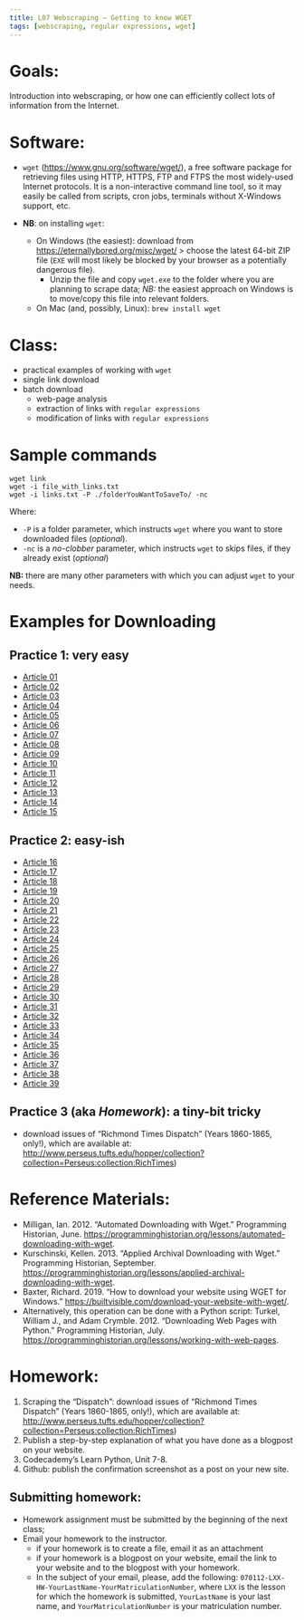 ```yaml
---
title: L07 Webscraping — Getting to know WGET
tags: [webscraping, regular expressions, wget]
---
```


# Goals:

Introduction into webscraping, or how one can efficiently collect lots of information from the Internet.

# Software:

* `wget` (<https://www.gnu.org/software/wget/>), a free software package for retrieving files using HTTP, HTTPS, FTP and FTPS the most widely-used Internet protocols. It is a non-interactive command line tool, so it may easily be called from scripts, cron jobs, terminals without X-Windows support, etc.

* **NB**: on installing `wget`:
	* On Windows (the easiest): download from <https://eternallybored.org/misc/wget/> > choose the latest 64-bit ZIP file (`EXE` will most likely be blocked by your browser as a potentially dangerous file).
		* Unzip the file and copy `wget.exe` to the folder where you are planning to scrape data; *NB:* the easiest approach on Windows is to move/copy this file into relevant folders. 
	* On Mac (and, possibly, Linux): `brew install wget`

# Class:

* practical examples of working with `wget`
* single link download
* batch download
	* web-page analysis
	* extraction of links with `regular expressions`
	* modification of links with `regular expressions`

# Sample commands

```
wget link
wget -i file_with_links.txt
wget -i links.txt -P ./folderYouWantToSaveTo/ -nc 
```

Where:

* `-P` is a folder parameter, which instructs `wget` where you want to store downloaded files (*optional*).
* `-nc` is a *no-clobber* parameter, which instructs `wget` to skips files, if they already exist (*optional*)

**NB:** there are many other parameters with which you can adjust `wget` to your needs.

# Examples for Downloading

## Practice 1: very easy

* [Article 01](https://univie-tnt-2019-fall.github.io/files/06/articles/1860-11-12_article_01.txt)
* [Article 02](https://univie-tnt-2019-fall.github.io/files/06/articles/1860-11-12_article_02.txt)
* [Article 03](https://univie-tnt-2019-fall.github.io/files/06/articles/1860-11-12_article_03.txt)
* [Article 04](https://univie-tnt-2019-fall.github.io/files/06/articles/1860-11-12_article_04.txt)
* [Article 05](https://univie-tnt-2019-fall.github.io/files/06/articles/1860-11-12_article_05.txt)
* [Article 06](https://univie-tnt-2019-fall.github.io/files/06/articles/1860-11-12_article_06.txt)
* [Article 07](https://univie-tnt-2019-fall.github.io/files/06/articles/1860-11-12_article_07.txt)
* [Article 08](https://univie-tnt-2019-fall.github.io/files/06/articles/1860-11-12_article_08.txt)
* [Article 09](https://univie-tnt-2019-fall.github.io/files/06/articles/1860-11-12_article_09.txt)
* [Article 10](https://univie-tnt-2019-fall.github.io/files/06/articles/1860-11-12_article_10.txt)
* [Article 11](https://univie-tnt-2019-fall.github.io/files/06/articles/1860-11-12_article_11.txt)
* [Article 12](https://univie-tnt-2019-fall.github.io/files/06/articles/1860-11-12_article_12.txt)
* [Article 13](https://univie-tnt-2019-fall.github.io/files/06/articles/1860-11-12_article_13.txt)
* [Article 14](https://univie-tnt-2019-fall.github.io/files/06/articles/1860-11-12_article_14.txt)
* [Article 15](https://univie-tnt-2019-fall.github.io/files/06/articles/1860-11-12_article_15.txt)

## Practice 2: easy-ish

* [Article 16](../../files/06/articles/1860-11-12_article_16.txt)
* [Article 17](../../files/06/articles/1860-11-12_article_17.txt)
* [Article 18](../../files/06/articles/1860-11-12_article_18.txt)
* [Article 19](../../files/06/articles/1860-11-12_article_19.txt)
* [Article 20](../../files/06/articles/1860-11-12_article_20.txt)
* [Article 21](../../files/06/articles/1860-11-12_article_21.txt)
* [Article 22](../../files/06/articles/1860-11-12_article_22.txt)
* [Article 23](../../files/06/articles/1860-11-12_article_23.txt)
* [Article 24](../../files/06/articles/1860-11-12_article_24.txt)
* [Article 25](../../files/06/articles/1860-11-12_article_25.txt)
* [Article 26](../../files/06/articles/1860-11-12_article_26.txt)
* [Article 27](../../files/06/articles/1860-11-12_article_27.txt)
* [Article 28](../../files/06/articles/1860-11-12_article_28.txt)
* [Article 29](../../files/06/articles/1860-11-12_article_29.txt)
* [Article 30](../../files/06/articles/1860-11-12_article_30.txt)
* [Article 31](../../files/06/articles/1860-11-12_article_31.txt)
* [Article 32](../../files/06/articles/1860-11-12_article_32.txt)
* [Article 33](../../files/06/articles/1860-11-12_article_33.txt)
* [Article 34](../../files/06/articles/1860-11-12_article_34.txt)
* [Article 35](../../files/06/articles/1860-11-12_article_35.txt)
* [Article 36](../../files/06/articles/1860-11-12_article_36.txt)
* [Article 37](../../files/06/articles/1860-11-12_article_37.txt)
* [Article 38](../../files/06/articles/1860-11-12_article_38.txt)
* [Article 39](../../files/06/articles/1860-11-12_article_39.txt)

## Practice 3 (aka *Homework*): a tiny-bit tricky

* download issues of “Richmond Times Dispatch” (Years 1860-1865, only!), which are available at: <http://www.perseus.tufts.edu/hopper/collection?collection=Perseus:collection:RichTimes>)

# Reference Materials:

* Milligan, Ian. 2012. “Automated Downloading with Wget.” Programming Historian, June. <https://programminghistorian.org/lessons/automated-downloading-with-wget>.
* Kurschinski, Kellen. 2013. “Applied Archival Downloading with Wget.” Programming Historian, September. <https://programminghistorian.org/lessons/applied-archival-downloading-with-wget>.
* Baxter, Richard. 2019. “How to download your website using WGET for Windows.” <https://builtvisible.com/download-your-website-with-wget/>.
* Alternatively, this operation can be done with a Python script: Turkel, William J., and Adam Crymble. 2012. “Downloading Web Pages with Python.” Programming Historian, July. <https://programminghistorian.org/lessons/working-with-web-pages>.

# Homework:

1. Scraping the “Dispatch”: download issues of “Richmond Times Dispatch” (Years 1860-1865, only!), which are available at: <http://www.perseus.tufts.edu/hopper/collection?collection=Perseus:collection:RichTimes>)
2. Publish a step-by-step explanation of what you have done as a blogpost on your website.
3. Codecademy’s Learn Python, Unit 7-8.
4. Github: publish the confirmation screenshot as a post on your new site.

## Submitting homework:

* Homework assignment must be submitted by the beginning of the next class;
* Email your homework to the instructor.
	* if your homework is to create a file, email it as an attachment
	* if your homework is a blogpost on your website, email the link to your website and to the blogpost with your homework.
	*  In the subject of your email, please, add the following: `070112-LXX-HW-YourLastName-YourMatriculationNumber`, where `LXX` is the lesson for which the homework is submitted, `YourLastName` is your last name, and `YourMatriculationNumber` is your matriculation number.